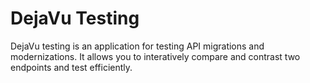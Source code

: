 # DejaVu Testing

DejaVu testing is an application for testing API migrations and modernizations. It allows you to interatively compare and contrast two endpoints and test efficiently. 